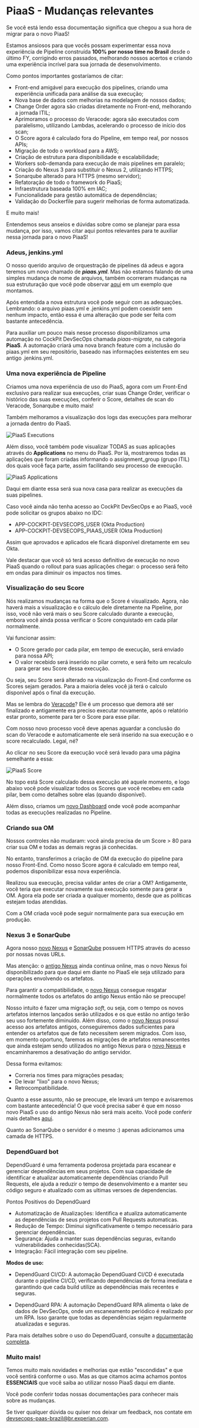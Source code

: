 # PiaaS - Mudanças relevantes

Se você está lendo essa documentação significa que chegou a sua hora de migrar para o novo PiaaS!

Estamos ansiosos para que vocês possam experimentar essa nova experiência de Pipeline construída <b>100% por nosso time no Brasil</b> desde o último FY, corrigindo erros passados, melhorando nossos acertos e criando uma experiência incrível para sua jornada de desenvolvimento.

Como pontos importantes gostaríamos de citar:

* Front-end amigável para execução dos pipelines, criando uma experiência unificada para análise da sua execução;
* Nova base de dados com melhorias na modelagem de nossos dados;
* Change Order agora são criadas diretamente no Front-end, melhorando a jornada ITIL;
* Aprimoramos o processo do Veracode: agora são executados com paralelismo, utilizando Lambdas, acelerando o processo de início dos scan;
* O Score agora é calculado fora do Pipeline, em tempo real, por nossos APIs;
* Migração de todo o workload para a AWS;
* Criação de estrutura para disponibilidade e escalabilidade;
* Workers sob-demanda para execução de mais pipelines em paralelo;
* Criação do Nexus 3 para substituir o Nexus 2, utilizando HTTPS;
* Sonarqube alterado para HTTPS (mesmo servidor);
* Refatoração de todo o framework do PiaaS;
* Infraestrutura baseada 100% em IAC;
* Funcionalidade para gestão automática de dependências;
* Validação do Dockerfile para sugerir melhorias de forma automatizada.

E muito mais!

Entendemos seus anseios e dúvidas sobre como se planejar para essa mudança, por isso, vamos citar aqui pontos relevantes para te auxiliar nessa jornada para o novo PiaaS!

### Adeus, jenkins.yml

O nosso querido arquivo de orquestração de pipelines dá adeus e agora teremos um novo chamado de <i><b>piaas.yml</b></i>. Mas não estamos falando de uma simples mudança de nome de arquivos, também ocorreram mudanças na sua estruturação que você pode observar [aqui](pipelines.md) em um exemplo que montamos.

Após entendida a nova estrutura você pode seguir com as adequações. Lembrando: o arquivo piaas.yml e .jenkins.yml podem coexistir sem nenhum impacto, então essa é uma alteração que pode ser feita com bastante antecedência.

Para auxiliar um pouco mais nesse processo disponibilizamos uma automação no CockPit DevSecOps chamada <i>piaas-migrate</i>, na categoria <b>PiaaS</b>. A automação criará uma nova branch feature com a inclusão do piaas.yml em seu repositório, baseado nas informações existentes em seu antigo .jenkins.yml.

### Uma nova experiência de Pipeline

Criamos uma nova experiência de uso do PiaaS, agora com um Front-End exclusivo para realizar sua execuções, criar suas Change Order, verificar o histórico das suas execuções, conferir o Score, detalhes de scan do Veracode, Sonarqube e muito mais!

Também melhoramos a visualização dos logs das execuções para melhorar a jornada dentro do PiaaS.

![PiaaS Executions](imgs/executions_screen.png)

Além disso, você também pode visualizar TODAS as suas aplicações através do <b>Applications</b> no menu do PiaaS. Por lá, mostraremos todas as aplicações que foram criadas informando o assignment_group (grupo ITIL) dos quais você faça parte, assim facilitando seu processo de execução.

![PiaaS Applications](imgs/applications_screen.png)

Daqui em diante essa será sua nova casa para realizar as execuções da suas pipelines.

Caso você ainda não tenha acesso ao CockPit DevSecOps e ao PiaaS, você pode solicitar os grupos abaixo no IDC:

* APP-COCKPIT-DEVSECOPS_USER (Okta Production)
* APP-COCKPIT-DEVSECOPS_PIAAS_USER  (Okta Production)

Assim que aprovados e aplicados ele ficará disponível diretamente em seu Okta.

Vale destacar que você só terá acesso definitivo de execução no novo PiaaS quando o rollout para suas aplicações chegar: o processo será feito em ondas para diminuir os impactos nos times.

### Visualização do seu Score

Nós realizamos mudanças na forma que o Score é visualizado. Agora, não haverá mais a visualização e o cálculo dele diretamente na Pipeline, por isso, você não verá mais o seu Score calculado durante a execução, embora você ainda possa verificar o Score conquistado em cada pilar normalmente.

Vai funcionar assim:

* O Score gerado por cada pilar, em tempo de execução, será enviado para nossa API;
* O valor recebido será inserido no pilar correto, e será feito um recalculo para gerar seu Score dessa execução.

Ou seja, seu Score será alterado na visualização do Front-End conforme os Scores sejam gerados. Para a maioria deles você já terá o calculo disponível após o final da execução.

Mas se lembra do [Veracode](veracode.md)? Ele é um processo que demora até ser finalizado e antigamente era preciso executar novamente, após o relatório estar pronto, somente para ter o Score para esse pilar.

Com nosso novo processo você deve apenas aguardar a conclusão do scan do Veracode e automaticamente ele será inserido na sua execução e o score recalculado. Legal, né?

Ao clicar no seu Score da execução você será levado para uma página semelhante a essa:

![PiaaS Score](imgs/score_screen.png)

No topo está Score calculado dessa execução até aquele momento, e logo abaixo você pode visualizar todos os Scores que você recebeu em cada pilar, bem como detalhes sobre elas (quando disponível).

Além disso, criamos um [novo Dashboard](#) onde você pode acompanhar todas as execuções realizadas no Pipeline.

### Criando sua OM

Nossos controles não mudaram: você ainda precisa de um Score > 80 para criar sua OM e todas as demais regras já conhecidas.

No entanto, transferimos a criação de OM da execução do pipeline para nosso Front-End. Como nosso Score agora é calculado em tempo real, podemos disponibilizar essa nova experiência.

Realizou sua execução, precisa validar antes de criar a OM? Antigamente, você teria que executar novamente sua execução somente para gerar a OM.
Agora ela pode ser criada a qualquer momento, desde que as políticas estejam todas atendidas.

Com a OM criada você pode seguir normalmente para sua execução em produção.

### Nexus 3 e SonarQube

Agora nosso [novo Nexus](https://nexus.devsecops-paas-prd.br.experian.eeca/#browse/welcome) e [SonarQube](https://sonarqube.devsecops-paas-prd.br.experian.eeca/) possuem HTTPS através do acesso por nossas novas URLs.

Mas atenção: o [antigo Nexus](http://spobrnxs01-pi:8081/nexus/#welcome) ainda continua online, mas o novo Nexus foi disponibilizado para que daqui em diante no PiaaS ele seja utilizado para operações envolvendo os artefatos.

Para garantir a compatibilidade, o [novo Nexus](https://nexus.devsecops-paas-prd.br.experian.eeca/#browse/welcome) consegue resgatar normalmente todos os artefatos do antigo Nexus então não se preocupe!

Nosso intuito é fazer uma migração <i>soft</i>, ou seja, com o tempo os novos artefatos internos lançados serão utilizados e os que estão no antigo terão seu uso fortemente diminuído.
Além disso, como o [novo Nexus](https://nexus.devsecops-paas-prd.br.experian.eeca/#browse/welcome) possuí acesso aos artefatos antigos, conseguiremos dados suficientes para entender os artefatos que de fato necessitem serem migrados.
Com isso, em momento oportuno, faremos as migrações de artefatos remanescentes que ainda estejam sendo utilizados no antigo Nexus para o [novo Nexus](https://nexus.devsecops-paas-prd.br.experian.eeca/#browse/welcome) e encaminharemos a desativação do antigo servidor.

Dessa forma evitamos:

* Correria nos times para migrações pesadas;
* De levar "lixo" para o novo Nexus;
* Retrocompatibilidade.

Quanto a esse assunto, não se preocupe, ele levará um tempo e avisaremos com bastante antecedência! O que você precisa saber é que em nosso novo PiaaS o uso do antigo Nexus não será mais aceito. Você pode conferir mais detalhes [aqui](pipelines.md).

Quanto ao SonarQube o servidor é o mesmo :) apenas adicionamos uma camada de HTTPS.

### DependGuard bot

DependGuard é uma ferramenta poderosa projetada para escanear e gerenciar dependências em seus projetos. Com sua capacidade de identificar e atualizar automaticamente dependências criando Pull Requests, ele ajuda a reduzir o tempo de desenvolvimento e a manter seu código seguro e atualizado com as ultimas versoes de dependencias.

Pontos Positivos do DependGuard
* Automatização de Atualizações: Identifica e atualiza automaticamente as dependências de seus projetos com Pull Requests automaticas.
* Redução de Tempo: Diminui significativamente o tempo necessário para gerenciar dependências.
* Segurança: Ajuda a manter suas dependências seguras, evitando vulnerabilidades conhecidas(SCA).
* Integração: Fácil integração com seu pipeline.

<b>Modos de uso:</b>

- DependGuard CI/CD: A automação DependGuard CI/CD é executada durante o pipeline CI/CD, verificando dependências de forma imediata e garantindo que cada build utilize as dependências mais recentes e seguras.

- DependGuard RPA: A automação DependGuard RPA alimenta o lake de dados de DevSecOps, onde um escaneamento periódico é realizado por um RPA. Isso garante que todas as dependências sejam regularmente atualizadas e seguras.

Para mais detalhes sobre o uso do DependGuard, consulte a [documentação completa](dependguard.md).


### Muito mais!

Temos muito mais novidades e melhorias que estão "escondidas" e que você sentirá conforme o uso. Mas as que citamos acima achamos pontos <b>ESSENCIAIS</b> que você saiba ao utilizar nosso PiaaS daqui em diante.

Você pode conferir todas nossas documentações para conhecer mais sobre as mudanças.

Se tiver qualquer dúvida ou quiser nos deixar um feedback, nos contate em devsecops-paas-brazil@br.experian.com.